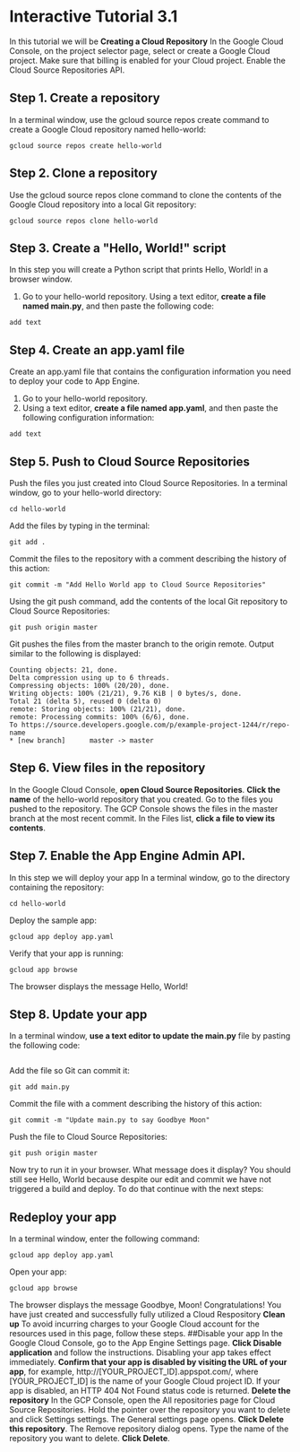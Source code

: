 
# Interactive Tutorial 3.1 
In this tutorial we will be **Creating a Cloud Repository**
In the Google Cloud Console, on the project selector page, select or create a Google Cloud project.
Make sure that billing is enabled for your Cloud project. 
Enable the Cloud Source Repositories API.
## Step 1. Create a repository
In a terminal window, use the gcloud source repos create command to create a Google Cloud repository named hello-world:
```
gcloud source repos create hello-world
```

## Step 2. Clone a repository
Use the gcloud source repos clone command to clone the contents of the Google Cloud repository into a local Git repository:
```
gcloud source repos clone hello-world
```
## Step 3. Create a "Hello, World!" script
In this step you will create a Python script that prints Hello, World! in a browser window.
1. Go to your hello-world repository.
Using a text editor, **create a file named main.py**, and then paste the following code:
```
add text
```
## Step 4. Create an app.yaml file
Create an app.yaml file that contains the configuration information you need to deploy your code to App Engine.
1. Go to your hello-world repository.
2. Using a text editor, **create a file named app.yaml**, and then paste the following configuration information:
```
add text
```
## Step 5. Push to Cloud Source Repositories
Push the files you just created into Cloud Source Repositories.
In a terminal window, go to your hello-world directory:
```
cd hello-world
```

Add the files by typing in the terminal:
```
git add .
```
Commit the files to the repository with a comment describing the history of this action:
```
git commit -m "Add Hello World app to Cloud Source Repositories"
```
Using the git push command, add the contents of the local Git repository to Cloud Source Repositories:
```
git push origin master
```
Git pushes the files from the master branch to the origin remote. Output similar to the following is displayed:
```
Counting objects: 21, done.
Delta compression using up to 6 threads.
Compressing objects: 100% (20/20), done.
Writing objects: 100% (21/21), 9.76 KiB | 0 bytes/s, done.
Total 21 (delta 5), reused 0 (delta 0)
remote: Storing objects: 100% (21/21), done.
remote: Processing commits: 100% (6/6), done.
To https://source.developers.google.com/p/example-project-1244/r/repo-name
* [new branch]      master -> master
```
## Step 6. View files in the repository
In the Google Cloud Console, **open Cloud Source Repositories**.
**Click the name** of the hello-world repository that you created.
Go to the files you pushed to the repository.
The GCP Console shows the files in the master branch at the most recent commit.
In the Files list, **click a file to view its contents**.

## Step 7. Enable the App Engine Admin API.
In this step we will deploy your app
In a terminal window, go to the directory containing the repository:
```
cd hello-world
```
Deploy the sample app:
```
gcloud app deploy app.yaml
```
Verify that your app is running:
```
gcloud app browse
```
The browser displays the message Hello, World!
## Step 8. Update your app
In a terminal window, **use a text editor to update the main.py** file by pasting the following code:
```
```
Add the file so Git can commit it:
```
git add main.py
```

Commit the file with a comment describing the history of this action:
```
git commit -m "Update main.py to say Goodbye Moon"
```
Push the file to Cloud Source Repositories:
```
git push origin master
```
Now try to run it in your browser. What message does it display? 
You should still see Hello, World because despite our edit and commit we have not triggered a build and deploy. To do that continue with the next steps:
## Redeploy your app
In a terminal window, enter the following command:
```
gcloud app deploy app.yaml
```
Open your app:
```
gcloud app browse
```
The browser displays the message Goodbye, Moon!
Congratulations! You have just created and successfully fully utilized a Cloud Respository
**Clean up**
To avoid incurring charges to your Google Cloud account for the resources used in this page, follow these steps.
##Disable your app
In the Google Cloud Console, go to the App Engine Settings page.
**Click Disable application** and follow the instructions.
Disabling your app takes effect immediately. 
**Confirm that your app is disabled by visiting the URL of your app**, for example, http://[YOUR_PROJECT_ID].appspot.com/, where [YOUR_PROJECT_ID] is the name of your Google Cloud project ID. If your app is disabled, an HTTP 404 Not Found status code is returned.
**Delete the repository**
In the GCP Console, open the All repositories page for Cloud Source Repositories.
Hold the pointer over the repository you want to delete and click Settings settings.
The General settings page opens.
**Click Delete this repository**.
The Remove repository dialog opens.
Type the name of the repository you want to delete.
**Click Delete**.
